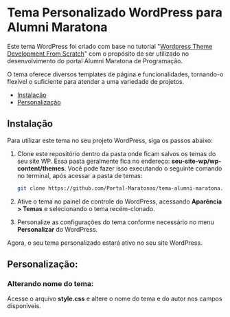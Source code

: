 # Tema Personalizado WordPress para Alumni Maratona

Este tema WordPress foi criado com base no tutorial "[Wordpress Theme Development From Scratch](https://www.youtube.com/playlist?list=PLgFB6lmeXFOpHnNmQ4fdIYA5X_9XhjJ9d)" com o propósito de ser utilizado no desenvolvimento do portal Alumni Maratona de Programação.

O tema oferece diversos templates de página e funcionalidades, tornando-o flexível o suficiente para atender a uma variedade de projetos.

- [Instalação](#instalação)
- [Personalização](#personalização)

## Instalação

Para utilizar este tema no seu projeto WordPress, siga os passos abaixo:

1. Clone este repositório dentro da pasta onde ficam salvos os temas do seu site WP. Essa pasta geralmente fica no endereço: __seu-site-wp/wp-content/themes__. Você pode fazer isso executando o seguinte comando no terminal, após acessar a pasta de temas:

    ```bash
    git clone https://github.com/Portal-Maratonas/tema-alumni-maratona.git
    ```

2. Ative o tema no painel de controle do WordPress, acessando **Aparência > Temas** e selecionando o tema recém-clonado.

3. Personalize as configurações do tema conforme necessário no menu **Personalizar** do WordPress.

Agora, o seu tema personalizado estará ativo no seu site WordPress.

## Personalização:
### Alterando nome do tema:
Acesse o arquivo __style.css__ e altere o nome do tema e do autor nos campos disponíveis.
